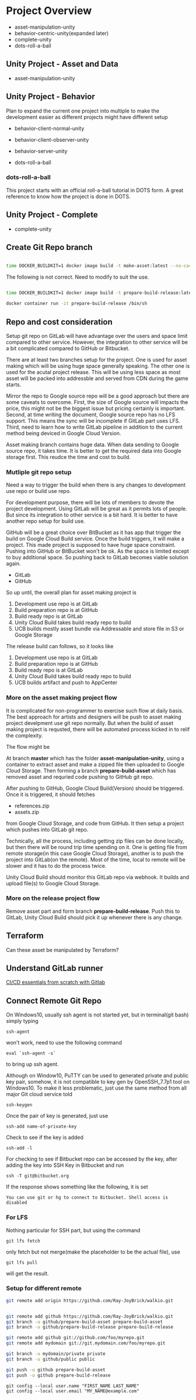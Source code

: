 # Project Overview

- asset-manipulation-unity
- behavior-centric-unity(expanded later)
- complete-unity
- dots-roll-a-ball

## Unity Project - Asset and Data

- asset-manipulation-unity

## Unity Project - Behavior

Plan to expand the current one project into multiple to make the development easier as different projects might have different setup

- behavior-client-normal-unity
- behavior-client-observer-unity
- behavior-server-unity

- dots-roll-a-ball

### dots-roll-a-ball

This project starts with an official roll-a-ball tutorial in DOTS form. A great reference to know how the project is done in DOTS.

## Unity Project - Complete

- complete-unity

## Create Git Repo branch

```sh

time DOCKER_BUILDKIT=1 docker image build -t make-asset:latest --no-cache --build-arg SSH_PRIVATE_KEY="$(cat ./credentials/GitLab/ssh-keys/auto_id_rsa)" -f ./docker-configs/Dockerfile-dev .

```

The following is not correct. Need to modify to suit the use.

```sh

time DOCKER_BUILDKIT=1 docker image build -t prepare-build-release:latest --no-cache --build-arg SSH_PRIVATE_KEY="$(cat ./credentials/Bitbucket/ssh-keys/auto_id_rsa)" -f ./prepare-ucb-build-release/Dockerfile-push-remote .

docker container run -it prepare-build-release /bin/sh

```

## Repo and cost consideration

Setup git repo on GitLab will have advantage over the users and space limit compared to other service. However, the integration to other service will be a bit complicated compared to GitHub or Bitbucket.

There are at least two branches setup for the project. One is used for asset making which will be using huge space generally speaking. The other one is used for the acutal project release. This will be using less space as most asset will be packed into addressble and served from CDN during the game starts.

Mirror the repo to Google source repo will be a good approach but there are some caveats to overcome. First, the size of Google source will impacts the price, this might not be the biggest issue but pricing certainly is important. Second, at time writing the document, Google source repo has no LFS support. This means the sync will be incomplete if GitLab part uses LFS. Third, need to learn how to write GitLab pipeline in addition to the current method being deviced in Google Cloud Version.

Asset making branch contains huge data. When data sending to Google source repo, it takes time. It is better to get the required data into Google storage first. This reudce the time and cost to build.

### Mutliple git repo setup

Need a way to trigger the build when there is any changes to development use repo or build use repo.

For development purpose, there will be lots of members to devote the project development. Using GitLab will be great as it permits lots of people. But since its integration to other service is a bit hard. It is better to have another repo setup for build use.

GitHub will be a great choice over BitBucket as it has app that trigger the build on Google Cloud Build service. Once the build triggers, it will make a project. This made project is supposed to have huge space constraint. Pushing into GitHub or BitBucket won't be ok. As the space is limited except to buy additional space. So pushing back to GitLab becomes viable solution again.

- GitLab
- GitHub

So up until, the overall plan for asset making project is

1. Development use repo is at GitLab
2. Build preparation repo is at GitHub
3. Build ready repo is at GitLab
4. Unity Cloud Build takes build ready repo to build
5. UCB builds mostly asset bundle via Addressable and store file in S3 or Google Storage


The release build can follows, so it looks like

1. Development use repo is at GitLab
2. Build preparation repo is at GitHub
3. Build ready repo is at GitLab
4. Unity Cloud Build takes build ready repo to build
5. UCB builds artifact and push to AppCenter

### More on the asset making project flow

It is complicated for non-programmer to exercise such flow at daily basis. The best approach for artists and designers will be push to asset making project develpment use git repo normally. But when the build of asset making project is requsted, there will be automated process kicked in to relif the complexity.

The flow might be

At branch **master** which has the folder **asset-manipulation-unity**, using a container to extract asset and make a zipped file then uploaded to Google Cloud Storage. Then forming a branch **prepare-build-asset** which has removed asset and requried code pushing to GitHub git repo.

After pushing to GitHub, Google Cloud Build(Version) should be triggered. Once it is triggered, it should fetches

- references.zip
- assets.zip

from Google Cloud Storage, and code from GitHub. It then setup a project which pushes into GitLab git repo.

Technically, all the process, including getting zip files can be done locally, but then there will be round trip time spending on it. One is getting file from remote storage(in this case Google Cloud Storage), another is to push the project into GitLab(on the remote). Most of the time, local to remote will be slower and it has to do  the process twice.

Unity Cloud Build should monitor this GitLab repo via webhook. It builds and upload file(s) to Google Cloud Storage.

### More on the release project flow

Remove asset part and form branch **prepare-build-release**. Push this to GitLab, Unity Cloud Build should pick it up whenever there is any change.

## Terraform

Can these asset be manipulated by Terraform?

## Understand GitLab runner

[CI/CD essentials from scratch with Gitlab](https://medium.com/faun/ci-cd-essentials-from-scratch-with-gitlab-61502acf318e)

## Connect Remote Git Repo

On Windows10, usually ssh agent is not started yet, but in terminal(git bash) simply typing

```
ssh-agent
```

won't work, need to use the following command

```
eval `ssh-agent -s`
```

to bring up ssh agent.

Although on Window10, PuTTY can be used to generated private and public key pair, somehow, it is not compatible to key gen by OpenSSH_7.7p1 tool on Windows10. To make it less problematic, just use the same method from all major Git cloud service told

```
ssh-keygen
```

Once the pair of key is generated, just use

```
ssh-add name-of-private-key
```

Check to see if the key is added

```
ssh-add -l
```

For checking to see if Bitbucket repo can be accessed by the key, after adding the key into SSH Key in Bitbucket and run

```
ssh -T git@bitbucket.org
```

If the response shows something like the following, it is set

```
You can use git or hg to connect to Bitbucket. Shell access is disabled
```

### For LFS

Nothing particular for SSH part, but using the command

```
git lfs fetch
```

only fetch but not merge(make the placeholder to be the actual file), use

```
git lfs pull
```

will get the result.

### Setup for different remote

```sh
git remote add origin https://github.com/Ray-JoyBrick/walkio.git


git remote add github https://github.com/Ray-JoyBrick/walkio.git
git branch -u github/prepare-build-asset prepare-build-asset
git branch -u github/prepare-build-release prepare-build-release

git remote add github git://github.com/foo/myrepo.git
git remote add mydomain git://git.mydomain.com/foo/myrepo.git

git branch -u mydomain/private private
git branch -u github/public public

git push -u github prepare-build-asset
git push -u github prepare-build-release
```

```
git config --local user.name "FIRST_NAME LAST_NAME"
git config --local user.email "MY_NAME@example.com"
```